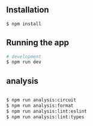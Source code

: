 


## Installation

```bash
$ npm install
```

## Running the app

```bash
# development
$ npm run dev 

```
## analysis

```bash

$ npm run analysis:circuit
$ npm run analysis:format
$ npm run analysis:lint:eslint
$ npm run analysis:lint:types

```
